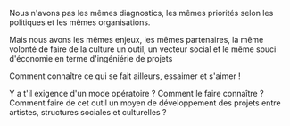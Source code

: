 
Nous n'avons pas les mêmes diagnostics, les mêmes priorités selon les politiques et les mêmes organisations.

Mais nous avons les mêmes enjeux, les mêmes partenaires, la même volonté de faire de la culture un outil, un vecteur social et le même souci d'économie en terme d'ingéniérie de projets

Comment connaître ce qui se fait ailleurs, essaimer et s'aimer !

Y a t'il exigence d'un mode opératoire ? Comment le faire connaître ? Comment faire de cet outil un moyen de développement des projets entre artistes, structures sociales et culturelles ? 



